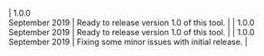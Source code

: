 | 1.0.0<br>September 2019 | Ready to release version 1.0 of this tool. |
| 1.0.0<br>September 2019 | Ready to release version 1.0 of this tool. |
| 1.0.0<br>September 2019 | Fixing some minor issues with initial release. |
